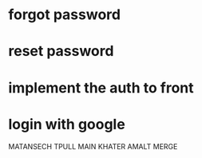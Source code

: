 # forgot password 
# reset password 
# implement the auth to front
# login with google


MATANSECH TPULL MAIN KHATER AMALT MERGE 